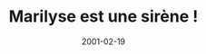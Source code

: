 ---
title: Marilyse est une sirène !
authors: [Marilyse Emphetuocle]
date: 2001-02-19
defectueux: true
---